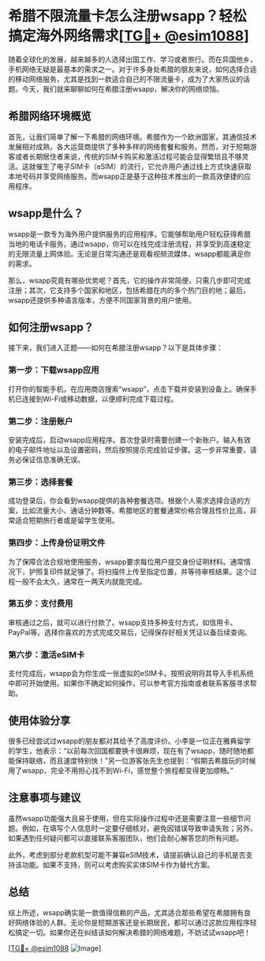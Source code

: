 # 希腊不限流量卡怎么注册wsapp？轻松搞定海外网络需求[[TG💪+ @esim1088](https://t.me/s/esim1088)]

随着全球化的发展，越来越多的人选择出国工作、学习或者旅行。而在异国他乡，手机网络无疑是最基本的需求之一。对于许多身处希腊的朋友来说，如何选择合适的移动网络服务，尤其是找到一款适合自己的不限流量卡，成为了大家热议的话题。今天，我们就来聊聊如何在希腊注册wsapp，解决你的网络烦恼。

## 希腊网络环境概览

首先，让我们简单了解一下希腊的网络环境。希腊作为一个欧洲国家，其通信技术发展相对成熟，各大运营商提供了多种多样的网络套餐和服务。然而，对于短期游客或者长期居住者来说，传统的SIM卡购买和激活过程可能会显得繁琐且不够灵活。这就催生了电子SIM卡（eSIM）的流行，它允许用户通过线上方式快速获取本地号码并享受网络服务。而wsapp正是基于这种技术推出的一款高效便捷的应用程序。

## wsapp是什么？

wsapp是一款专为海外用户提供服务的应用程序，它能够帮助用户轻松获得希腊当地的电话卡服务。通过wsapp，你可以在线完成注册流程，并享受到高速稳定的无限流量上网体验。无论是日常沟通还是观看视频流媒体，wsapp都能满足你的需求。

那么，wsapp究竟有哪些优势呢？首先，它的操作非常简便，只需几步即可完成注册；其次，它支持多个国家和地区，包括希腊在内的多个热门目的地；最后，wsapp还提供多种语言版本，方便不同国家背景的用户使用。

## 如何注册wsapp？

接下来，我们进入正题——如何在希腊注册wsapp？以下是具体步骤：

### 第一步：下载wsapp应用

打开你的智能手机，在应用商店搜索“wsapp”，点击下载并安装到设备上。确保手机已连接到Wi-Fi或移动数据，以便顺利完成下载过程。

### 第二步：注册账户

安装完成后，启动wsapp应用程序。首次登录时需要创建一个新账户。输入有效的电子邮件地址以及设置密码，然后按照提示完成验证步骤。这一步非常重要，请务必保证信息准确无误。

### 第三步：选择套餐

成功登录后，你会看到wsapp提供的各种套餐选项。根据个人需求选择合适的方案，比如流量大小、通话分钟数等。希腊地区的套餐通常价格合理且性价比高，非常适合短期旅行者或是留学生使用。

### 第四步：上传身份证明文件

为了保障合法合规地使用服务，wsapp要求每位用户提交身份证明材料。通常情况下，护照复印件就足够了。将扫描件上传至指定位置，并等待审核结果。这个过程一般不会太久，通常在一两天内就能完成。

### 第五步：支付费用

审核通过之后，就可以进行付款了。wsapp支持多种支付方式，如信用卡、PayPal等。选择你喜欢的方式完成交易后，记得保存好相关凭证以备后续查询。

### 第六步：激活eSIM卡

支付完成后，wsapp会为你生成一张虚拟的eSIM卡。按照说明将其导入手机系统中即可开始使用。如果你不确定如何操作，可以参考官方指南或者联系客服寻求帮助。

## 使用体验分享

很多已经尝试过wsapp的朋友都对其给予了高度评价。小李是一位正在雅典留学的学生，他表示：“以前每次回国都要换卡很麻烦，现在有了wsapp，随时随地都能保持联络，而且速度特别快！”另一位游客张先生也提到：“假期去希腊玩的时候用了wsapp，完全不用担心找不到Wi-Fi，感觉整个旅程都变得更加顺畅。”

## 注意事项与建议

虽然wsapp功能强大且易于使用，但在实际操作过程中还是需要注意一些细节问题。例如，在填写个人信息时一定要仔细核对，避免因错误导致申请失败；另外，如果遇到任何疑问都可以直接联系客服团队，他们会耐心解答您的所有问题。

此外，考虑到部分老款机型可能不兼容eSIM技术，请提前确认自己的手机是否支持该功能。如果不支持，则可以考虑购买实体SIM卡作为替代方案。

## 总结

综上所述，wsapp确实是一款值得信赖的产品，尤其适合那些希望在希腊拥有良好网络体验的人群。无论你是短期游客还是长期居民，都可以通过这款应用程序轻松搞定一切。如果你还在纠结该如何解决希腊的网络难题，不妨试试wsapp吧！

[[TG💪+ @esim1088](https://t.me/s/esim1088) ![Image](https://i.postimg.cc/4NQfJmqS/Snipaste-2025-05-13-00-14-12.png)]